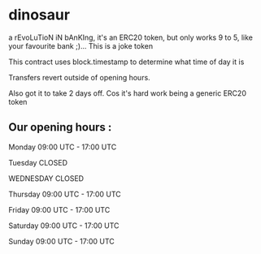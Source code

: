 # dinosaur
a rEvoLuTioN iN bAnKIng, it's an ERC20 token, but only works 9 to 5, like your favourite bank ;)... This is a joke token

This contract uses block.timestamp to determine what time of day it is

Transfers revert outside of opening hours. 

Also got it to take 2 days off. Cos it's hard work being a generic ERC20 token

## Our opening hours :

Monday 09:00 UTC - 17:00 UTC

Tuesday CLOSED

WEDNESDAY CLOSED

Thursday 09:00 UTC - 17:00 UTC

Friday 09:00 UTC - 17:00 UTC

Saturday 09:00 UTC - 17:00 UTC

Sunday 09:00 UTC - 17:00 UTC
